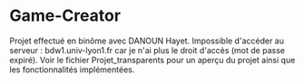 # Game-Creator
Projet effectué en binôme avec DANOUN Hayet.  Impossible d'accéder au serveur : bdw1.univ-lyon1.fr car je n'ai plus le droit d'accès (mot de passe expiré).  Voir le fichier Projet_transparents pour un aperçu du projet ainsi que les fonctionnalités implémentées.

